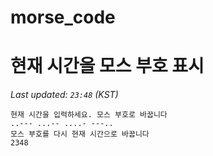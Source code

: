 # morse_code
# 현재 시간을 모스 부호 표시
<!-- MORSE_TIME_START -->
_Last updated: `23:48` (KST)_

```
현재 시간을 입력하세요. 모스 부호로 바꿉니다
..--- ...-- ....- ---..
모스 부호를 다시 현재 시간으로 바꿉니다
2348
```
<!-- MORSE_TIME_END -->
